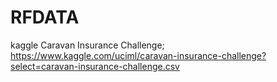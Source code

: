 # RFDATA
kaggle Caravan Insurance Challenge; https://www.kaggle.com/uciml/caravan-insurance-challenge?select=caravan-insurance-challenge.csv
